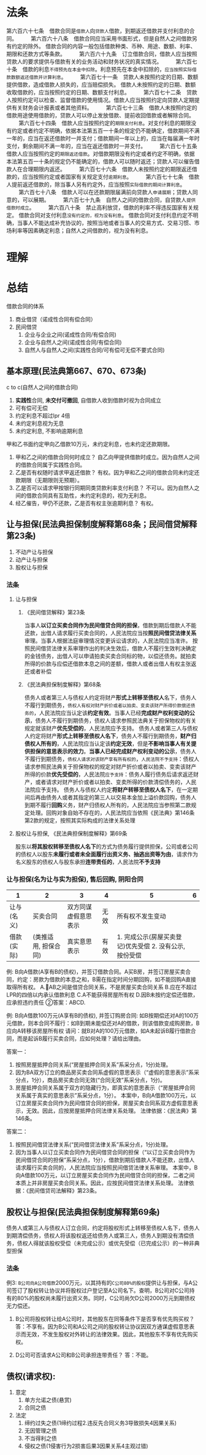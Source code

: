 # 法条
第六百六十七条　借款合同是`借款人`向`贷款人`借款，到期返还借款并支付利息的合同。
　　
第六百六十八条　借款合同应当采用书面形式，但是自然人之间借款另有约定的除外。
借款合同的内容一般包括借款种类、币种、用途、数额、利率、期限和还款方式等条款。
　　
第六百六十九条　订立借款合同，借款人应当按照贷款人的要求提供与借款有关的业务活动和财务状况的真实情况。
　　
第六百七十条　借款的利息`不得预先在本金中扣除`。利息预先在本金中扣除的，`应当按照实际借款数额返还借款并计算利息`。
　　
第六百七十一条　贷款人未按照约定的日期、数额提供借款，造成借款人损失的，应当赔偿损失。
借款人未按照约定的日期、数额收取借款的，应当按照约定的日期、数额支付利息。
　　
第六百七十二条　贷款人按照约定可以检查、监督借款的使用情况。借款人应当按照约定向贷款人定期提供有关财务会计报表或者其他资料。
　　
第六百七十三条　借款人未按照约定的借款用途使用借款的，贷款人可以停止发放借款、提前收回借款或者解除合同。
　　
第六百七十四条　借款人应当按照约定的`期限支付利息`。对支付利息的期限没有约定或者约定不明确，依据本法第五百一十条的规定仍不能确定，借款期间不满一年的，应当在返还借款时一并支付；借款期间一年以上的，应当在每届满一年时支付，剩余期间不满一年的，应当在返还借款时一并支付。
　　
第六百七十五条　借款人应当按照约定的`期限返还借款`。对借款期限没有约定或者约定不明确，依据本法第五百一十条的规定仍不能确定的，借款人可以随时返还；贷款人可以催告借款人在合理期限内返还。
　　
第六百七十六条　借款人未按照约定的期限返还借款的，应当按照约定或者国家有关规定支付`逾期利息`。
　　
第六百七十七条　借款人提前返还借款的，除当事人另有约定外，应当按照`实际借款的期间计算利息`。
　　
第六百七十八条　借款人可以在还款期限届满前向贷款人`申请展期`；贷款人同意的，可以展期。
　　
第六百七十九条　自然人之间的借款合同，自贷款人`提供借款时成立`。
　　
第六百八十条　禁止高利放贷，借款的利率不得违反国家有关规定。
借款合同对支付利息`没有约定的，视为没有利息`。
借款合同对支付利息约定不明确，当事人不能达成补充协议的，按照当地或者当事人的交易方式、交易习惯、市场利率等因素确定利息；自然人之间借款的，视为没有利息。

# 理解




# 总结

借款合同的体系
1. 商业借贷（诺成性合同有偿合同）
2. 民间借贷
    1. 企业与企业之间(诺成性合同/有偿合同)
    1. 企业与自然人之间(诺成性合同/有偿合同)
    1. 自然人与自然人之间(实践性合同/可有偿可无偿不要式合同)

## 基本原理(民法典第667、670、673条)

c to c(自然人之间的借款合同)
1. **实践性**合同, **未交付可撤回**, 自借款人收到借款时视为合同成立
2. 可有偿可无偿
3. 约定利息不超过lpr 4倍
4. 未约定利息视为无息
5. 未约定利息, 不影响逾期利息


甲和乙书面约定甲向乙借款10万元，未约定利息，也未约定还款期限。
1. 甲和乙之间的借款合同何时成立？
    自乙向甲提供借款时成立。因为自然人之间的借款合同属于实践性合同。
2. 乙是否有权随时请求甲返还借款？
    有权。因为甲和乙之间的借款合同未约定还款期限（无期限则无预期）。
3. 乙是否可以请求甲按银行同期同类贷款利率支付利息？
    不可以。因为自然人之间的借款合同具有互助性，未约定利息的，视为无利息。
4. 经乙催告，甲仍不还款，乙是否有权主张逾期利息？
    有权。




## 让与担保(民法典担保制度解释第68条；民间借贷解释第23条)

1. 不动产让与担保
2. 动产让与担保
3. 股权让与担保

### 法条
1. 让与担保
    1. 《民间借贷解释》第23条

        当事人**以订立买卖合同作为民间借贷合同的担保**，借款到期后借款人不能还款，出借人请求履行买卖合同的，人民法院应当按**照民间借贷法律关系**审理。当事人根据法庭审理情况变更诉讼请求的，人民法院应当准许。
        按照民间借贷法律关系审理作出的判决生效后，借款人不履行生效判决确定的金钱债务，出借人可以申请拍卖买卖合同标的物，以偿还债务。就拍卖所得的价款与应偿还借款本息之间的差额，借款人或者出借人有权主张返还或者补偿

    2. 《民法典担保制度解释》第68条

        债务人或者第三人与债权人约定将财产**形式上转移至债权人**名下，债务人不履行到期债务，`债权人有权对财产折价或者以拍卖、变卖该财产所得价款偿还债务的`，人民法院应当认定该**约定有效**。当事人已经**完成财产权利变动的公示**，债务人不履行到期债务，债权人请求参照民法典关于担保物权的有关规定就该财产**优先受偿的**，人民法院应予支持。
        债务人或者第三人与债权人约定将财产**形式上转移至债权人名下**，债务人不履行到期债务，**财产归债权人所有的**，人民法院应当认定该**约定无效**，但是**不影响当事人有关提供担保的意思表示的效力**。**当事人已经完成财产权利变动的公示**，债务人不履行到期债务，`债权人请求对该财产享有所有权的`，`人民法院不予支持`：债权人请求参照民法典关于担保物权的规定对财产折价或者以拍卖、变卖该财产所得的价款**优先受偿的**，人民法院`应予支持`：债务人履行债务后请求返还财产，或者请求对财产折价或者以拍卖、变卖所得的价款清偿债务的，人民法院应予支持。
        债务人与债权人约定**将财产转移至债权人名下**，在一定期间后再由债务人或者其指定的第三人以交易本金加上溢价款回购，债务人到期不履行**回购**义务，财产归债权人所有的，人民法院应当参照第二款规定处理。回购对象自始不存在的，人民法院应当依照《民法典》第146条第2款的规定，按照其实际构成的法律关系处理

2. 股权让与担保, 《民法典担保制度解释》第69条

    股东以**将其股权转移至债权人名下**的方式为债务履行提供担保，公司或者公司的债权人以股东**未履行或者未全面履行出资义务、抽逃出资等为由**，请求作为名义股东的债权人与股东承担**连带责任的**，人民法院**不予支持**



### 让与担保(名为让与实为担保), 售后回购, 阴阳合同
1|2|3|4|5|6
--|--|--|--|--|--
让与(名义)|买卖合同|双方同谋虚假意思表示|无效|所有权不发生变动
借款(实际)|(类推适用, 担保合同)|真实意思表示|有效|1. 完成公示(房屋买卖登记)优先受偿 2. 没有公示,按份受偿

例: B向A借款(A享有B的债权)，并签订借款合同。A买B房，并签订房屋买卖合同，约定：房款为借款的本息之和，B需在指定时间分期回购，如不能回购A直接取得所有权。
A.🔴AB之间是借贷合同关系，不是房屋买卖合同关系
B.应在不超过LPR的四倍以内承认借款利息
C.A不能获得房屋所有权
D.因B未按约定偿还借款，应承担违约责任
②答案：ABCD.

例: 
B向A借款100万元(A享有B的债权), 并签订购房合同: 如B按期偿还对A的100万元借款，则本合同不履行：如B到期未能偿还对A的借款，则该借款变成购房款，B应向A转移该房屋所有权
请问：就B对A的100万元借款，如A未起诉B履行借款合同，而是起诉B履行买卖合同，应如何处理？请给出理由。

答案一：
1. 按照房屋抵押合同关系(“房屋抵押合同关系”系采分点，1分)处理。
2. 因为BA双方订立的商品房买卖合同系虚假的意思表示（“虚假的意思表示”系采分点，1分），商品房买卖合同无效(“合同无效”系采分点，1分)。
3. 房屋抵押合同关系属于双方的隐藏行为，即真实的意思表示（“房屋抵押合同关系属于真实的意思表示”系采分点，1分）。
本案中，B向A借款100万元，以订立房屋买卖合同作为民间借贷合同的担保，房屋买卖合同系双方虚假意思表示，无效。因此，应按房屋抵押合同法律关系处理。
法律依据：《民法典》第146条。

答案二：
1. 按照民间借贷法律关系(“民间借贷法律关系”系采分点，1分)处理。
2. 因为当事人以订立买卖合同作为民间借贷合同的担保（“以订立买卖合同作为民间借贷合同的担保”系采分点，1分），借款到期后借款人不能还款，出借人请求履行买卖合同的，人民法院应当按照民间借贷法律关系审理。
本案中，B向A借款100万元，以订立房屋买卖合同作为民间借贷合同的担保，二者之间本质上并非房屋买卖合同关系。因此，应按民间借贷法律关系处理。
法律依据：《民间借贷司法解释》第23条。


## 股权让与担保(民法典担保制度解释第69条)
债务人或第三人与债权人订立合同，约定将股权形式上转移至债权人名下，债务人到期清偿债务，债权人将该股权返还给债务人或第三人，债务人到期没有清偿债务，债权人得就该股权受偿（未完成公示）或优先受偿（已完成公示）的一种非典型担保
### 法条






例3: `B公司向A公司借款`2000万元，以其持有的`C公司80%的股权`提供让与担保，与A公司签订了股权转让协议并将股权过户登记至A公司名下。查明，B公司对C公司持有的80%的股权尚未履行出资义务。同时，C公司尚欠D公司2000万元到期债权无力偿还。

1. B公司将股权转让给A公司时，其他股东在同等条件下是否享有优先购买权？
答：不享有。因为B公司和A公司之间的股权转让协议因双方通谋虚假意思表示而无效，不发生股权对外转让的法律效果。因此，其他股东不享有优先购买权。

1. D公司可否请求A公司和B公司承担连带责任？
答：不能。



## 债权(请求权):
1. 意定
    1. 单方允诺之债(悬赏)
    2. 合同之债
2. 法定
    1. 缔约过失之债(1缔约过程2.违反先合同义务3导致损失4因果关系)
    2. 无因管理之债
    3. 不当得利之债
    4. 侵权之债(1侵害行为2损害后果3因果关系4主观过错)